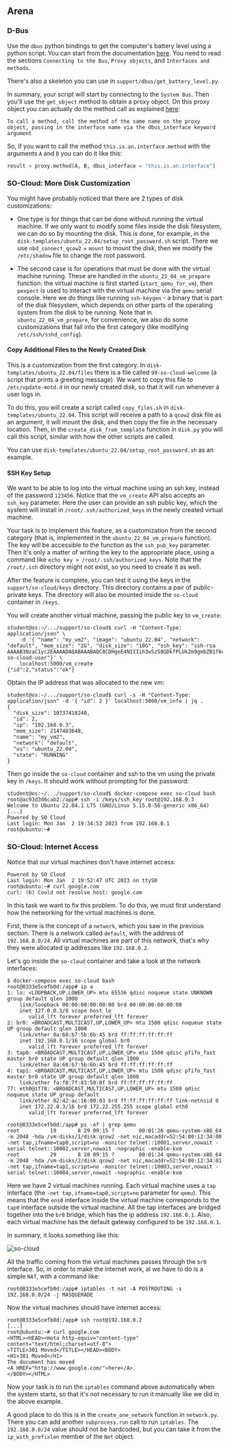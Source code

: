 ## Arena

### D-Bus

Use the `dbus` python bindings to get the computer's battery level using a python script.
You can start from the documentation [here](https://dbus.freedesktop.org/doc/dbus-python/tutorial.html#).
You need to read the sections `Connecting to the Bus`, `Proxy objects`, and `Interfaces and methods`.

There's also a skeleton you can use in `support/dbus/get_battery_level.py`.

In summary, your script will start by connecting to the `System Bus`.
Then you'll use the `get_object` method to obtain a proxy object.
On this proxy object you can actually do the method call as explained [here](https://dbus.freedesktop.org/doc/dbus-python/tutorial.html#interfaces-and-methods):

```text
To call a method, call the method of the same name on the proxy object, passing in the interface name via the dbus_interface keyword argument
```

So, if you want to call the method `this.is.an.interface.method` with the arguments `A` and `B` you can do it like this:

```python
result = proxy.method(A, B, dbus_interface = "this.is.an.interface")
```

### SO-Cloud: More Disk Customization

You might have probably noticed that there are 2 types of disk customizations:

- One type is for things that can be done without running the virtual machine.
If we only want to modify some files inside the disk filesystem, we can do so by mounting the disk.
This is done, for example, in the `disk-templates/ubuntu_22.04/setup_root_password.sh` script.
There we use `nbd_connect_qcow2` + `mount` to mount the disk, then we modify the `/etc/shadow` file to change the root password.

- The second case is for operations that must be done with the virtual machine running.
These are handled in the `ubuntu_22_04_vm_prepare` function: the virtual machine is first started (`start_qemu_for_vm`), then `pexpect` is used to interact with the virtual machine via the `qemu` serial console.
Here we do things like running `ssh-keygen` - a binary that is part of the disk filesystem, which depends on other parts of the operating system from the disk to be running.
Note that in `ubuntu_22_04_vm_prepare`, for convenience, we also do some customizations that fall into the first category (like modifying `/etc/ssh/sshd_config`).

#### Copy Additional Files to the Newly Created Disk

This is a customization from the first category.
In `disk-templates/ubuntu_22.04/files` there is a file called `99-so-cloud-welcome` (a script that prints a greeting message).
We want to copy this file to `/etc/update-motd.d` in our newly created disk, so that it will run whenever a user logs in.

To do this, you will create a script called `copy_files.sh` in `disk-templates/ubuntu_22.04`.
This script will receive a path to a `qcow2` disk file as an argument, it will mount the disk, and then copy the file in the necessary location.
Then, in the `create_disk_from_template` function in `disk.py` you will call this script, similar with how the other scripts are called.

You can use `disk-templates/ubuntu_22.04/setup_root_password.sh` as an example.

#### SSH Key Setup

We want to be able to log into the virtual machine using an ssh key, instead of the password `123456`.
Notice that the `vm_create` API also accepts an `ssh_key` parameter.
Here the user can provide an ssh public key, which the system will install in `/root/.ssh/authorized_keys` in the newly created virtual machine.

Your task is to implement this feature, as a customization from the second category (that is, implemented in the `ubuntu_22_04_vm_prepare` function).
The key will be accessible to the function as the `ssh_pub_key` parameter.
Then it's only a matter of writing the key to the appropriate place, using a command like `echo key > /root/.ssh/authorized_keys`.
Note that the `/root/.ssh` directory might not exist, so you need to create it as well.

After the feature is complete, you can test it using the keys in the `support/so-cloud/keys` directory.
This directory contains a pair of public-private keys.
The directory will also be mounted inside the `so-cloud` container in `/keys`.

You will create another virtual machine, passing the public key to `vm_create`:

```console
student@os:~/.../support/so-cloud$ curl -H "Content-Type: application/json" \
	-d '{ "name": "my_vm2", "image": "ubuntu_22.04", "network": "default", "mem_size": "2G", "disk_size": "10G", "ssh_key": "ssh-rsa AAAAB3NzaC1yc2EAAAADAQABAAABAQC8CDHgeE4NIIIih3wSz58GDkfPLUk2m9gmbZB1f6o8Lzawzb3HVFpslAUWK0f/Ymw9cloInpMo50gWMYFSyJ7ZrOWWak54BedpHDkFAxxy+JCE9b+pkKsrAT7wiir7gn2LHlhj55FLZkC9PpM9cBcrMfzlcP9Bf+2cnpDdINybSLmOUmrI23ANteM4lEVaa2yEbCaJk6dFB8+atz5zPjvVI0Hd+kJK7yJ0xV6Zc2ADle7TKW3dyiXOE9qFKe9933Rj7ocqNXCAO1cxUoJCVuVS7lh+1pSSPXLWLTOhVp/XiLGWVP6KRYmmn710MWKm9Kj1tPiGUphUraL20SJiRT6/ so-cloud-user"}' \
	localhost:5000/vm_create
{"id":2,"status":"ok"}
```

Obtain the IP address that was allocated to the new vm:

```console
student@os:~/.../support/so-cloud$ curl -s -H "Content-Type: application/json" -d '{ "id": 2 }' localhost:5000/vm_info | jq .
{
  "disk_size": 10737418240,
  "id": 2,
  "ip": "192.168.0.3",
  "mem_size": 2147483648,
  "name": "my_vm2",
  "network": "default",
  "os": "ubuntu_22.04",
  "state": "RUNNING"
}
```

Then go inside the `so-cloud` container and ssh to the vm using the private key in `/keys`.
It should work without prompting for the password:

```console
student@os:~/.../support/so-cloud$ docker-compose exec so-cloud bash
root@ac93d3d6cab2:/app# ssh -i /keys/ssh_key root@192.168.0.3
Welcome to Ubuntu 22.04.1 LTS (GNU/Linux 5.15.0-56-generic x86_64)
[...]
Powered by SO Cloud
Last login: Mon Jan  2 19:34:53 2023 from 192.168.0.1
root@ubuntu:~#
```

<!-- textlint-disable terminology -->

### SO-Cloud: Internet Access

<!-- textlint-enable -->

Notice that our virtual machines don't have internet access:

```console
Powered by SO Cloud
Last login: Mon Jan  2 19:52:47 UTC 2023 on ttyS0
root@ubuntu:~# curl google.com
curl: (6) Could not resolve host: google.com
```

In this task we want to fix this problem.
To do this, we must first understand how the networking for the virtual machines is done.

First, there is the concept of a `network`, which you saw in the previous section.
There is a network called `default`, with the address of `192.168.0.0/24`.
All virtual machines are part of this network, that's why they were allocated ip addresses like `192.168.0.2`.

Let's go inside the `so-cloud` container and take a look at the network interfaces:

```console
$ docker-compose exec so-cloud bash
root@8333e5cefb0d:/app# ip a
1: lo: <LOOPBACK,UP,LOWER_UP> mtu 65536 qdisc noqueue state UNKNOWN group default qlen 1000
    link/loopback 00:00:00:00:00:00 brd 00:00:00:00:00:00
    inet 127.0.0.1/8 scope host lo
       valid_lft forever preferred_lft forever
2: br0: <BROADCAST,MULTICAST,UP,LOWER_UP> mtu 1500 qdisc noqueue state UP group default qlen 1000
    link/ether 8a:68:b7:5b:6b:45 brd ff:ff:ff:ff:ff:ff
    inet 192.168.0.1/16 scope global br0
       valid_lft forever preferred_lft forever
3: tap0: <BROADCAST,MULTICAST,UP,LOWER_UP> mtu 1500 qdisc pfifo_fast master br0 state UP group default qlen 1000
    link/ether 8a:68:b7:5b:6b:45 brd ff:ff:ff:ff:ff:ff
4: tap1: <BROADCAST,MULTICAST,UP,LOWER_UP> mtu 1500 qdisc pfifo_fast master br0 state UP group default qlen 1000
    link/ether fa:f8:7f:83:50:8f brd ff:ff:ff:ff:ff:ff
77: eth0@if78: <BROADCAST,MULTICAST,UP,LOWER_UP> mtu 1500 qdisc noqueue state UP group default
    link/ether 02:42:ac:16:00:03 brd ff:ff:ff:ff:ff:ff link-netnsid 0
    inet 172.22.0.3/16 brd 172.22.255.255 scope global eth0
       valid_lft forever preferred_lft forever

root@8333e5cefb0d:/app# ps -ef | grep qemu
root          19       8 29 09:15 ?        00:01:26 qemu-system-x86_64 -m 2048 -hda /vm-disks/1/disk.qcow2 -net nic,macaddr=52:54:00:12:34:00 -net tap,ifname=tap0,script=no -monitor telnet::10001,server,nowait -serial telnet::10002,server,nowait -nographic -enable-kvm
root          29       8 28 09:15 ?        00:01:24 qemu-system-x86_64 -m 2048 -hda /vm-disks/2/disk.qcow2 -net nic,macaddr=52:54:00:12:34:01 -net tap,ifname=tap1,script=no -monitor telnet::10003,server,nowait -serial telnet::10004,server,nowait -nographic -enable-kvm
```

Here we have 2 virtual machines running.
Each virtual machine uses a `tap` interface (the `-net tap,ifname=tap0,script=no` parameter for `qemu`).
This means that the `ens0` interface inside the virtual machine corresponds to the `tap0` interface outside the virtual machine.
All the tap interfaces are bridged together into the `br0` bridge, which has the ip address `192.168.0.1`.
Also, each virtual machine has the default gateway configured to be `192.168.0.1`.

In summary, it looks something like this:

![so-cloud](../media/so_cloud_networking.svg)

All the traffic coming from the virtual machines passes through the `br0` interface.
So, in order to make the internet work, al we have to do is a simple `NAT`, with a command like:

```console
root@8333e5cefb0d:/app# iptables -t nat -A POSTROUTING -s 192.168.0.0/24 -j MASQUERADE
```

Now the virtual machines should have internet access:

```console
root@8333e5cefb0d:/app# ssh root@192.168.0.2
[...]
root@ubuntu:~# curl google.com
<HTML><HEAD><meta http-equiv="content-type" content="text/html;charset=utf-8">
<TITLE>301 Moved</TITLE></HEAD><BODY>
<H1>301 Moved</H1>
The document has moved
<A HREF="http://www.google.com/">here</A>.
</BODY></HTML>
```

Now your task is to run the `iptables` command above automatically when the system starts, so that it's not necessary to run it manually like we did in the above example.

A good place to do this is in the `create_one_network` function in `network.py`.
There you can add another `subprocess.run` call to run `iptables`.
The `192.168.0.0/24` value should not be hardcoded, but you can take it from the `ip_with_prefixlen` member of the `Net` object.
